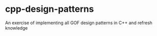 # cpp-design-patterns
An exercise of implementing all GOF design patterns in C++ and refresh knowledge
